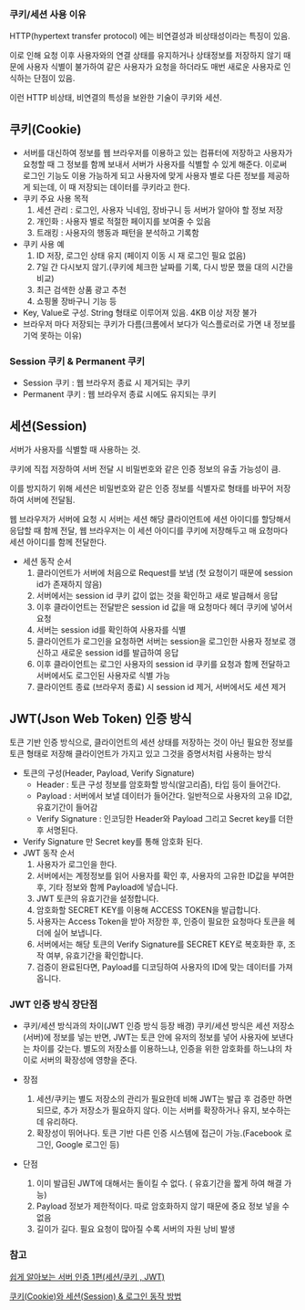 ### 쿠키/세션 사용 이유

  HTTP(hypertext transfer protocol) 에는 비연결성과 비상태성이라는 특징이 있음.  

  이로 인해 요청 이후 사용자와의 연결 상태를 유지하거나 상태정보를 저장하지 않기 때문에 사용자 식별이 불가하여 같은 사용자가 요청을 하더라도 매번 새로운 사용자로 인식하는 단점이 있음.

  이런 HTTP 비상태, 비연결의 특성을 보완한 기술이 쿠키와 세션.

## 쿠키(Cookie)

- 서버를 대신하여 정보를 웹 브라우저를 이용하고 있는 컴퓨터에 저장하고 사용자가 요청할 때 그 정보를 함께 보내서 서버가 사용자를 식별할 수 있게 해준다. 이로써 로그인 기능도 이용 가능하게 되고 사용자에 맞게 사용자 별로 다른 정보를 제공하게 되는데, 이 때 저장되는 데이터를 쿠키라고 한다.
- 쿠키 주요 사용 목적
    1. 세션 관리 : 로그인, 사용자 닉네임, 장바구니 등 서버가 알아야 할 정보 저장
    2. 개인화 : 사용자 별로 적절한 페이지를 보여줄 수 있음
    3. 트래킹 : 사용자의 행동과 패턴을 분석하고 기록함
- 쿠키 사용 예
    1. ID 저장, 로그인 상태 유지 (페이지 이동 시 재 로그인 필요 없음)
    2. 7일 간 다시보지 않기.(쿠키에 체크한 날짜를 기록, 다시 방문 했을 대의 시간을 비교)
    3. 최근 검색한 상품 광고 추천
    4. 쇼핑몰 장바구니 기능 등
- Key, Value로 구성. String 형태로 이루어져 있음. 4KB 이상 저장 불가
- 브라우저 마다 저장되는 쿠키가 다름(크롬에서 보다가 익스플로러로 가면 내 정보를 기억 못하는 이유)

### Session 쿠키 & Permanent 쿠키

- Session 쿠키 : 웹 브라우저 종료 시 제거되는 쿠키
- Permanent 쿠키 : 웹 브라우저 종료 시에도 유지되는 쿠키

## 세션(Session)

서버가 사용자를 식별할 때 사용하는 것. 

쿠키에 직접 저장하여 서버 전달 시 비밀번호와 같은 인증 정보의 유출 가능성이 큼.

이를 방지하기 위해 세션은 비밀번호와 같은 인증 정보를 식별자로 형태를 바꾸어 저장하여 서버에 전달됨.

웹 브라우저가 서버에 요청 시 서버는 세션 해당 클라이언트에 세션 아이디를 할당해서 응답할 때 함께 전달, 웹 브라우저는 이 세션 아이디를 쿠키에 저장해두고 매 요청마다 세션 아이디를 함께 전달한다. 

- 세션 동작 순서
    1. 클라이언트가 서버에 처음으로 Request를 보냄 (첫 요청이기 때문에 session id가 존재하지 않음)
    2. 서버에서는 session id 쿠키 값이 없는 것을 확인하고 새로 발급해서 응답
    3. 이후 클라이언트는 전달받은 session id 값을 매 요청마다 헤더 쿠키에 넣어서 요청
    4. 서버는 session id를 확인하여 사용자를 식별
    5. 클라이언트가 로그인을 요청하면 서버는 session을 로그인한 사용자 정보로 갱신하고 새로운 session id를 발급하여 응답
    6. 이후 클라이언트는 로그인 사용자의 session id 쿠키를 요청과 함께 전달하고 서버에서도 로그인된 사용자로 식별 가능
    7. 클라이언트 종료 (브라우저 종료) 시 session id 제거, 서버에서도 세션 제거

## JWT(Json Web Token) 인증 방식

 토큰 기반 인증 방식으로, 클라이언트의 세션 상태를 저장하는 것이 아닌 필요한 정보를 토큰 형태로 저장해 클라이언트가 가지고 있고 그것을 증명서처럼 사용하는 방식

- 토큰의 구성(Header, Payload, Verify Signature)
    - Header : 토큰 구성 정보를 암호화할 방식(알고리즘), 타입 등이 들어간다.
    - Payload : 서버에서 보낼 데이터가 들어간다. 일반적으로 사용자의 고유 ID값, 유효기간이 들어감
    - Verify Signature : 인코딩한 Header와 Payload 그리고 Secret key를 더한 후 서명된다.
- Verify Signature 만 Secret key를 통해 암호화 된다.
- JWT 동작 순서
    1. 사용자가 로그인을 한다.
    2. 서버에서는 계정정보를 읽어 사용자를 확인 후, 사용자의 고유한 ID값을 부여한 후, 기타 정보와 함께 Payload에 넣습니다.
    3. JWT 토큰의 유효기간을 설정합니다.
    4. 암호화할 SECRET KEY를 이용해 ACCESS TOKEN을 발급합니다.
    5. 사용자는 Access Token을 받아 저장한 후, 인증이 필요한 요청마다 토큰을 헤더에 실어 보냅니다.
    6. 서버에서는 해당 토큰의 Verify Signature를 SECRET KEY로 복호화한 후, 조작 여부, 유효기간을 확인합니다.
    7. 검증이 완료된다면, Payload를 디코딩하여 사용자의 ID에 맞는 데이터를 가져옵니다.

### JWT 인증 방식 장단점

- 쿠키/세션 방식과의 차이(JWT 인증 방식 등장 배경)
     쿠키/세션 방식은 세션 저장소(서버)에 정보를 넣는 반면, JWT는 토큰 안에 유저의 정보를 넣어 사용자에 보낸다는 차이를 갖는다. 별도의 저장소를 이용하느냐, 인증을 위한 암호화를 하느냐의 차이로 서버의 확장성에 영향을 준다.

- 장점
    1. 세션/쿠키는 별도 저장소의 관리가 필요한데 비해 JWT는 발급 후 검증만 하면되므로, 추가 저장소가 필요하지 않다. 이는 서버를 확장하거나 유지, 보수하는데 유리하다.
    2. 확장성이 뛰어나다. 토큰 기반 다른 인증 시스템에 접근이 가능.(Facebook 로그인, Google 로그인 등)
- 단점
    1. 이미 발급된 JWT에 대해서는 돌이킬 수 없다. ( 유효기간을 짧게 하여 해결 가능)
    2. Payload 정보가 제한적이다. 따로 암호화하지 않기 때문에 중요 정보 넣을 수 없음
    3. 길이가 길다. 필요 요청이 많아질 수록 서버의 자원 낭비 발생

### 참고

[쉽게 알아보는 서버 인증 1편(세션/쿠키 , JWT)](https://tansfil.tistory.com/58)

[쿠키(Cookie)와 세션(Session) & 로그인 동작 방법](https://cjh5414.github.io/cookie-and-session/)
